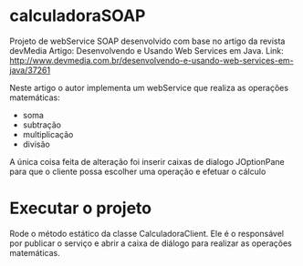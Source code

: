 # calculadoraSOAP

Projeto de webService SOAP desenvolvido com base no artigo da revista devMedia
Artigo: Desenvolvendo e Usando Web Services em Java. 
Link:  http://www.devmedia.com.br/desenvolvendo-e-usando-web-services-em-java/37261

Neste artigo o autor implementa um webService que realiza as operações matemáticas:
<ul>
<li>soma</li>
<li>subtração</li>
<li>multiplicação</li>
<li>divisão</li>
</ul>

A única coisa feita de alteração foi inserir caixas de dialogo JOptionPane para que o cliente possa escolher uma operação e efetuar o cálculo

<h1>Executar o projeto</h1>

Rode o método estático da classe CalculadoraClient. Ele é o responsável por publicar o serviço e abrir a caixa de diálogo para realizar as operações
matemáticas.
